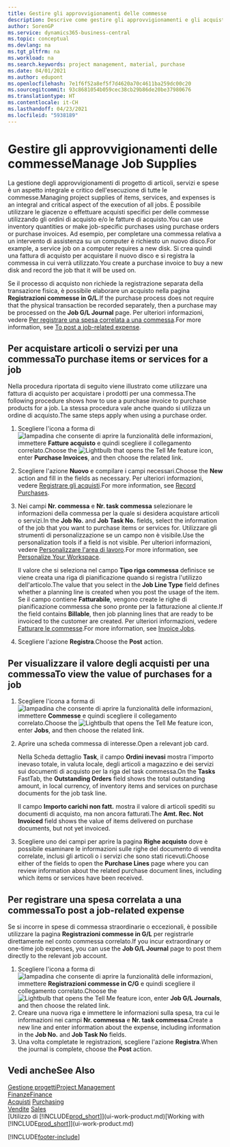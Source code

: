 ```yaml
---
title: Gestire gli approvvigionamenti delle commesse
description: Descrive come gestire gli approvvigionamenti e gli acquisti di materiale e servizi per le commesse.
author: SorenGP
ms.service: dynamics365-business-central
ms.topic: conceptual
ms.devlang: na
ms.tgt_pltfrm: na
ms.workload: na
ms.search.keywords: project management, material, purchase
ms.date: 04/01/2021
ms.author: edupont
ms.openlocfilehash: 7e1f6f52a8ef5f7d4620a70c4611ba259dc00c20
ms.sourcegitcommit: 93c8681054b059cec38cb29b86de20be37980676
ms.translationtype: HT
ms.contentlocale: it-CH
ms.lasthandoff: 04/23/2021
ms.locfileid: "5938189"
---
```

# <a name="manage-job-supplies"></a><span data-ttu-id="0a3b4-103">Gestire gli approvvigionamenti delle commesse</span><span class="sxs-lookup"><span data-stu-id="0a3b4-103">Manage Job Supplies</span></span>
<span data-ttu-id="0a3b4-104">La gestione degli approvvigionamenti di progetto di articoli, servizi e spese è un aspetto integrale e critico dell'esecuzione di tutte le commesse.</span><span class="sxs-lookup"><span data-stu-id="0a3b4-104">Managing project supplies of items, services, and expenses is an integral and critical aspect of the execution of all jobs.</span></span> <span data-ttu-id="0a3b4-105">È possibile utilizzare le giacenze o effettuare acquisti specifici per delle commesse utilizzando gli ordini di acquisto e/o le fatture di acquisto.</span><span class="sxs-lookup"><span data-stu-id="0a3b4-105">You can use inventory quantities or make job-specific purchases using purchase orders or purchase invoices.</span></span> <span data-ttu-id="0a3b4-106">Ad esempio, per completare una commessa relativa a un intervento di assistenza su un computer è richiesto un nuovo disco.</span><span class="sxs-lookup"><span data-stu-id="0a3b4-106">For example, a service job on a computer requires a new disk.</span></span> <span data-ttu-id="0a3b4-107">Si crea quindi una fattura di acquisto per acquistare il nuovo disco e si registra la commessa in cui verrà utilizzato.</span><span class="sxs-lookup"><span data-stu-id="0a3b4-107">You create a purchase invoice to buy a new disk and record the job that it will be used on.</span></span>

<span data-ttu-id="0a3b4-108">Se il processo di acquisto non richiede la registrazione separata della transazione fisica, è possibile elaborare un acquisto nella pagina **Registrazioni commesse in G/L**.</span><span class="sxs-lookup"><span data-stu-id="0a3b4-108">If the purchase process does not require that the physical transaction be recorded separately, then a purchase may be processed on the **Job G/L Journal** page.</span></span> <span data-ttu-id="0a3b4-109">Per ulteriori informazioni, vedere [Per registrare una spesa correlata a una commessa](projects-how-manage-project-supplies.md#to-post-a-job-related-expense).</span><span class="sxs-lookup"><span data-stu-id="0a3b4-109">For more information, see [To post a job-related expense](projects-how-manage-project-supplies.md#to-post-a-job-related-expense).</span></span>

## <a name="to-purchase-items-or-services-for-a-job"></a><span data-ttu-id="0a3b4-110">Per acquistare articoli o servizi per una commessa</span><span class="sxs-lookup"><span data-stu-id="0a3b4-110">To purchase items or services for a job</span></span>
<span data-ttu-id="0a3b4-111">Nella procedura riportata di seguito viene illustrato come utilizzare una fattura di acquisto per acquistare i prodotti per una commessa.</span><span class="sxs-lookup"><span data-stu-id="0a3b4-111">The following procedure shows how to use a purchase invoice to purchase products for a job.</span></span> <span data-ttu-id="0a3b4-112">La stessa procedura vale anche quando si utilizza un ordine di acquisto.</span><span class="sxs-lookup"><span data-stu-id="0a3b4-112">The same steps apply when using a purchase order.</span></span>  

1. <span data-ttu-id="0a3b4-113">Scegliere l'icona a forma di ![lampadina che consente di aprire la funzionalità delle informazioni](media/ui-search/search_small.png "Informazioni sull'operazione che si desidera eseguire"), immettere **Fatture acquisto** e quindi scegliere il collegamento correlato.</span><span class="sxs-lookup"><span data-stu-id="0a3b4-113">Choose the ![Lightbulb that opens the Tell Me feature](media/ui-search/search_small.png "Tell me what you want to do") icon, enter **Purchase Invoices**, and then choose the related link.</span></span>  
2. <span data-ttu-id="0a3b4-114">Scegliere l'azione **Nuovo** e compilare i campi necessari.</span><span class="sxs-lookup"><span data-stu-id="0a3b4-114">Choose the **New** action and fill in the fields as necessary.</span></span> <span data-ttu-id="0a3b4-115">Per ulteriori informazioni, vedere [Registrare gli acquisti](purchasing-how-record-purchases.md).</span><span class="sxs-lookup"><span data-stu-id="0a3b4-115">For more information, see [Record Purchases](purchasing-how-record-purchases.md).</span></span>
3. <span data-ttu-id="0a3b4-116">Nei campi **Nr. commessa** e **Nr. task commessa** selezionare le informazioni della commessa per la quale si desidera acquistare articoli o servizi.</span><span class="sxs-lookup"><span data-stu-id="0a3b4-116">In the **Job No.** and **Job Task No.** fields, select the information of the job that you want to purchase items or services for.</span></span> <span data-ttu-id="0a3b4-117">Utilizzare gli strumenti di personalizzazione se un campo non è visibile.</span><span class="sxs-lookup"><span data-stu-id="0a3b4-117">Use the personalization tools if a field is not visible.</span></span> <span data-ttu-id="0a3b4-118">Per ulteriori informazioni, vedere [Personalizzare l'area di lavoro](ui-personalization-user.md).</span><span class="sxs-lookup"><span data-stu-id="0a3b4-118">For more information, see [Personalize Your Workspace](ui-personalization-user.md).</span></span>

    <span data-ttu-id="0a3b4-119">Il valore che si seleziona nel campo **Tipo riga commessa** definisce se viene creata una riga di pianificazione quando si registra l'utilizzo dell'articolo.</span><span class="sxs-lookup"><span data-stu-id="0a3b4-119">The value that you select in the **Job Line Type** field defines whether a planning line is created when you post the usage of the item.</span></span> <span data-ttu-id="0a3b4-120">Se il campo contiene **Fatturabile**, vengono create le righe di pianificazione commessa che sono pronte per la fatturazione al cliente.</span><span class="sxs-lookup"><span data-stu-id="0a3b4-120">If the field contains **Billable**, then job planning lines that are ready to be invoiced to the customer are created.</span></span> <span data-ttu-id="0a3b4-121">Per ulteriori informazioni, vedere [Fatturare le commesse](projects-how-invoice-jobs.md).</span><span class="sxs-lookup"><span data-stu-id="0a3b4-121">For more information, see [Invoice Jobs](projects-how-invoice-jobs.md).</span></span>
4. <span data-ttu-id="0a3b4-122">Scegliere l'azione **Registra**.</span><span class="sxs-lookup"><span data-stu-id="0a3b4-122">Choose the **Post** action.</span></span>

## <a name="to-view-the-value-of-purchases-for-a-job"></a><span data-ttu-id="0a3b4-123">Per visualizzare il valore degli acquisti per una commessa</span><span class="sxs-lookup"><span data-stu-id="0a3b4-123">To view the value of purchases for a job</span></span>
1. <span data-ttu-id="0a3b4-124">Scegliere l'icona a forma di ![lampadina che consente di aprire la funzionalità delle informazioni](media/ui-search/search_small.png "Informazioni sull'operazione che si desidera eseguire"), immettere **Commesse** e quindi scegliere il collegamento correlato.</span><span class="sxs-lookup"><span data-stu-id="0a3b4-124">Choose the ![Lightbulb that opens the Tell Me feature](media/ui-search/search_small.png "Tell me what you want to do") icon, enter **Jobs**, and then choose the related link.</span></span>
2. <span data-ttu-id="0a3b4-125">Aprire una scheda commessa di interesse.</span><span class="sxs-lookup"><span data-stu-id="0a3b4-125">Open a relevant job card.</span></span>

    <span data-ttu-id="0a3b4-126">Nella Scheda dettaglio **Task**, il campo **Ordini inevasi** mostra l'importo inevaso totale, in valuta locale, degli articoli a magazzino e dei servizi sui documenti di acquisto per la riga del task commessa.</span><span class="sxs-lookup"><span data-stu-id="0a3b4-126">On the **Tasks** FastTab, the **Outstanding Orders** field shows the total outstanding amount, in local currency, of inventory items and services on purchase documents for the job task line.</span></span>  

    <span data-ttu-id="0a3b4-127">Il campo **Importo carichi non fatt.** mostra il valore di articoli spediti su documenti di acquisto, ma non ancora fatturati.</span><span class="sxs-lookup"><span data-stu-id="0a3b4-127">The **Amt. Rec. Not Invoiced** field shows the value of items delivered on purchase documents, but not yet invoiced.</span></span>  
3. <span data-ttu-id="0a3b4-128">Scegliere uno dei campi per aprire la pagina **Righe acquisto** dove è possibile esaminare le informazioni sulle righe del documento di vendita correlate, inclusi gli articoli o i servizi che sono stati ricevuti.</span><span class="sxs-lookup"><span data-stu-id="0a3b4-128">Choose either of the fields to open the **Purchase Lines** page where you can review information about the related purchase document lines, including which items or services have been received.</span></span>

## <a name="to-post-a-job-related-expense"></a><span data-ttu-id="0a3b4-129">Per registrare una spesa correlata a una commessa</span><span class="sxs-lookup"><span data-stu-id="0a3b4-129">To post a job-related expense</span></span>
<span data-ttu-id="0a3b4-130">Se si incorre in spese di commessa straordinarie o eccezionali, è possibile utilizzare la pagina **Registrazioni commesse in G/L** per registrarle direttamente nel conto commessa correlato.</span><span class="sxs-lookup"><span data-stu-id="0a3b4-130">If you incur extraordinary or one-time job expenses, you can use the **Job G/L Journal** page to post them directly to the relevant job account.</span></span>

1. <span data-ttu-id="0a3b4-131">Scegliere l'icona a forma di ![lampadina che consente di aprire la funzionalità delle informazioni](media/ui-search/search_small.png "Informazioni sull'operazione che si desidera eseguire"), immettere **Registrazioni commesse in C/G** e quindi scegliere il collegamento correlato.</span><span class="sxs-lookup"><span data-stu-id="0a3b4-131">Choose the ![Lightbulb that opens the Tell Me feature](media/ui-search/search_small.png "Tell me what you want to do") icon, enter **Job G/L Journals**, and then choose the related link.</span></span>  
2. <span data-ttu-id="0a3b4-132">Creare una nuova riga e immettere le informazioni sulla spesa, tra cui le informazioni nei campi **Nr. commessa** e **Nr. task commessa**.</span><span class="sxs-lookup"><span data-stu-id="0a3b4-132">Create a new line and enter information about the expense, including information in the **Job No.** and **Job Task No** fields.</span></span>  
3. <span data-ttu-id="0a3b4-133">Una volta completate le registrazioni, scegliere l'azione **Registra**.</span><span class="sxs-lookup"><span data-stu-id="0a3b4-133">When the journal is complete, choose the **Post** action.</span></span>

## <a name="see-also"></a><span data-ttu-id="0a3b4-134">Vedi anche</span><span class="sxs-lookup"><span data-stu-id="0a3b4-134">See Also</span></span>
[<span data-ttu-id="0a3b4-135">Gestione progetti</span><span class="sxs-lookup"><span data-stu-id="0a3b4-135">Project Management</span></span>](projects-manage-projects.md)  
[<span data-ttu-id="0a3b4-136">Finanze</span><span class="sxs-lookup"><span data-stu-id="0a3b4-136">Finance</span></span>](finance.md)  
<span data-ttu-id="0a3b4-137">[Acquisti](purchasing-manage-purchasing.md)       </span><span class="sxs-lookup"><span data-stu-id="0a3b4-137">[Purchasing](purchasing-manage-purchasing.md)       </span></span>  
<span data-ttu-id="0a3b4-138">[Vendite](sales-manage-sales.md)    </span><span class="sxs-lookup"><span data-stu-id="0a3b4-138">[Sales](sales-manage-sales.md)    </span></span>  
<span data-ttu-id="0a3b4-139">[Utilizzo di [!INCLUDE[prod_short](includes/prod_short.md)]](ui-work-product.md)</span><span class="sxs-lookup"><span data-stu-id="0a3b4-139">[Working with [!INCLUDE[prod_short](includes/prod_short.md)]](ui-work-product.md)</span></span>  


[!INCLUDE[footer-include](includes/footer-banner.md)]
